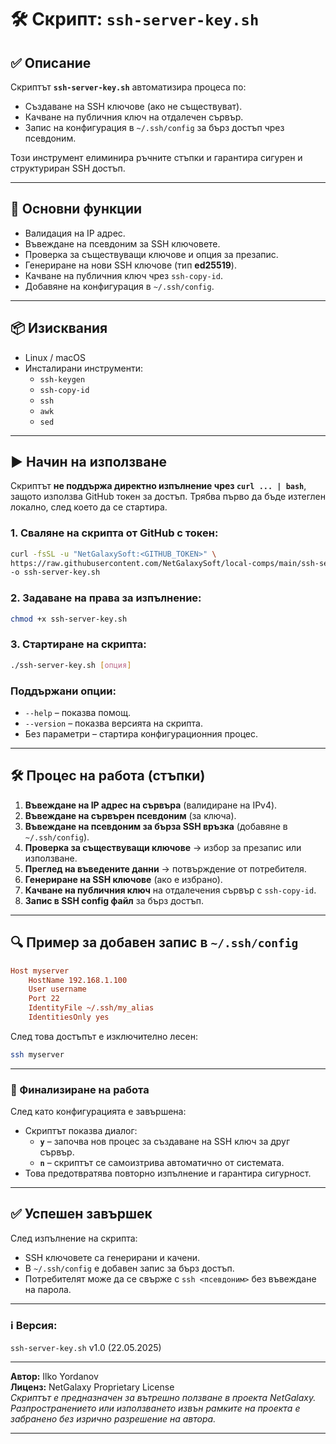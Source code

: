 # 🛠️ Скрипт: `ssh-server-key.sh`

## ✅ Описание
Скриптът **`ssh-server-key.sh`** автоматизира процеса по:
- Създаване на SSH ключове (ако не съществуват).
- Качване на публичния ключ на отдалечен сървър.
- Запис на конфигурация в `~/.ssh/config` за бърз достъп чрез псевдоним.

Този инструмент елиминира ръчните стъпки и гарантира сигурен и структуриран SSH достъп.

---

## 🔑 Основни функции
- Валидация на IP адрес.
- Въвеждане на псевдоним за SSH ключовете.
- Проверка за съществуващи ключове и опция за презапис.
- Генериране на нови SSH ключове (тип **ed25519**).
- Качване на публичния ключ чрез `ssh-copy-id`.
- Добавяне на конфигурация в `~/.ssh/config`.

---

## 📦 Изисквания
- Linux / macOS
- Инсталирани инструменти:
  - `ssh-keygen`
  - `ssh-copy-id`
  - `ssh`
  - `awk`
  - `sed`

---

## ▶️ Начин на използване

Скриптът **не поддържа директно изпълнение чрез `curl ... | bash`**, защото използва GitHub токен за достъп. Трябва първо да бъде изтеглен локално, след което да се стартира.

### 1. Сваляне на скрипта от GitHub с токен:
```bash
curl -fsSL -u "NetGalaxySoft:<GITHUB_TOKEN>" \
https://raw.githubusercontent.com/NetGalaxySoft/local-comps/main/ssh-server-key.sh \
-o ssh-server-key.sh
```

### 2. Задаване на права за изпълнение:
```bash
chmod +x ssh-server-key.sh
```

### 3. Стартиране на скрипта:
```bash
./ssh-server-key.sh [опция]
```

### Поддържани опции:
- `--help` – показва помощ.
- `--version` – показва версията на скрипта.
- Без параметри – стартира конфигурационния процес.

---

## 🛠️ Процес на работа (стъпки)
1. **Въвеждане на IP адрес на сървъра** (валидиране на IPv4).
2. **Въвеждане на сървърен псевдоним** (за ключа).
3. **Въвеждане на псевдоним за бърза SSH връзка** (добавяне в `~/.ssh/config`).
4. **Проверка за съществуващи ключове** → избор за презапис или използване.
5. **Преглед на въведените данни** → потвърждение от потребителя.
6. **Генериране на SSH ключове** (ако е избрано).
7. **Качване на публичния ключ** на отдалечения сървър с `ssh-copy-id`.
8. **Запис в SSH config файл** за бърз достъп.

---

## 🔍 Пример за добавен запис в `~/.ssh/config`
```ini
Host myserver
    HostName 192.168.1.100
    User username
    Port 22
    IdentityFile ~/.ssh/my_alias
    IdentitiesOnly yes
```

След това достъпът е изключително лесен:
```bash
ssh myserver
```

---

### 🔐 Финализиране на работа
След като конфигурацията е завършена:
- Скриптът показва диалог:
  - **`y`** – започва нов процес за създаване на SSH ключ за друг сървър.
  - **`n`** – скриптът се самоизтрива автоматично от системата.
- Това предотвратява повторно изпълнение и гарантира сигурност.

---

## ✅ Успешен завършек
След изпълнение на скрипта:
- SSH ключовете са генерирани и качени.
- В `~/.ssh/config` е добавен запис за бърз достъп.
- Потребителят може да се свърже с `ssh <псевдоним>` без въвеждане на парола.

---

### ℹ️ Версия:
`ssh-server-key.sh` v1.0 (22.05.2025)

---

**Автор:** Ilko Yordanov  
**Лиценз:** NetGalaxy Proprietary License  
*Скриптът е предназначен за вътрешно ползване в проекта NetGalaxy. Разпространението или използването извън рамките на проекта е забранено без изрично разрешение на автора.*

---
